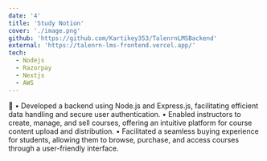 ```yaml
---
date: '4'
title: 'Study Notion'
cover: './image.png'
github: 'https://github.com/Kartikey353/TalenrnLMSBackend' 
external: 'https://talenrn-lms-frontend.vercel.app/'
tech:
  - Nodejs
  - Razorpay
  - Nextjs
  - AWS
---
```


🚀  • Developed a backend using Node.js and Express.js, facilitating efficient data handling and secure user authentication.
 • Enabled instructors to create, manage, and sell courses, offering an intuitive platform for course content upload and
 distribution.
 • Facilitated a seamless buying experience for students, allowing them to browse, purchase, and access courses through a user-friendly interface.
